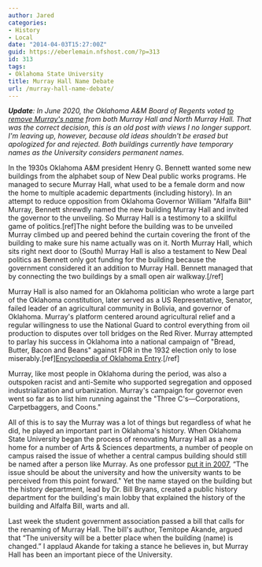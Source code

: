 ```yaml
---
author: Jared
categories:
- History
- Local
date: "2014-04-03T15:27:00Z"
guid: https://eberlemain.nfshost.com/?p=313
id: 313
tags:
- Oklahoma State University
title: Murray Hall Name Debate
url: /murray-hall-name-debate/
---
```

<!-- wp:paragraph -->
<p><em><strong>Update</strong>: In June 2020, the Oklahoma A&amp;M Board of Regents voted <a href="https://www.ocolly.com/news/osu-regents-unanimously-approve-vote-to-remove-name-on-murray-hall/article_db2b9b8a-b24d-11ea-94b6-0ba92d19489c.html">to remove Murray's name</a> from both Murray Hall and North Murray Hall. That was the correct decision, this is an old post with views I no longer support. I'm leaving up, however, because old ideas shouldn't be erased but apologized for and rejected. Both buildings currently have temporary names as the University considers permanent names.</em></p>
<!-- /wp:paragraph -->

<!-- wp:paragraph -->
<p>In the 1930s Oklahoma A&amp;M president Henry G. Bennett wanted some new buildings from the alphabet soup of New Deal public works programs. He managed to secure Murray Hall, what used to be a female dorm and now the home to multiple academic departments (including history). In an attempt to reduce opposition from Oklahoma Governor William "Alfalfa Bill" Murray, Bennett shrewdly named the new building Murray Hall and invited the governor to the unveiling. So Murray Hall is a testimony to a skillful game of politics.[ref]The night before the building was to be unveiled Murray climbed up and peered behind the curtain covering the front of the building to make sure his name actually was on it. North Murray Hall, which sits right next door to (South) Murray Hall is also a testament to New Deal politics as Bennett only got funding for the building because the government considered it an addition to Murray Hall. Bennett managed that by connecting the two buildings by a small open air walkway.[/ref]</p>
<!-- /wp:paragraph -->

<!-- wp:paragraph -->
<p>Murray Hall is also named for an Oklahoma politician who wrote a large part of the Oklahoma constitution, later served as a US Representative, Senator, failed leader of an agricultural community in Bolivia, and governor of Oklahoma. Murray's platform centered around agricultural relief and a regular willingness to use the National Guard to control everything from oil production to disputes over toll bridges on the Red River. Murray attempted to parlay his success in Oklahoma into a national campaign of "Bread, Butter, Bacon and Beans" against FDR in the 1932 election only to lose miserably.[ref]<a href="https://www.okhistory.org/publications/enc/entry.php?entry=MU014">Encyclopedia of Oklahoma Entry</a>.[/ref]</p>
<!-- /wp:paragraph -->

<!-- wp:paragraph -->
<p>Murray, like most people in Oklahoma during the period, was also a outspoken racist and anti-Semite who supported segregation and opposed industrialization and urbanization. Murray's campaign for governor even went so far as to list him running against the "Three C's—Corporations, Carpetbaggers, and Coons."</p>
<!-- /wp:paragraph -->

<!-- wp:paragraph -->
<p>All of this is to say the Murray was a lot of things but regardless of what he did, he played an important part in Oklahoma's history. When Oklahoma State University began the process of renovating Murray Hall as a new home for a number of Arts &amp; Sciences departments, a number of people on campus raised the issue of whether a central campus building should still be named after a person like Murray. As one professor <a href="http://diverseeducation.com/article/10229/">put it in 2007</a>, “The issue should be about the university and how the university wants to be perceived from this point forward." Yet the name stayed on the building but the history department, lead by Dr. Bill Bryans, created a public history department for the building's main lobby that explained the history of the building and Alfalfa Bill, warts and all.</p>
<!-- /wp:paragraph -->

<!-- wp:paragraph -->
<p>Last week the student government association passed a bill that calls for the renaming of Murray Hall. The bill's author, Temitope Akande, argued that “The university will be a better place when the building (name) is changed.” I applaud Akande for taking a stance he believes in, but Murray Hall has been an important piece of the University.</p>
<!-- /wp:paragraph -->